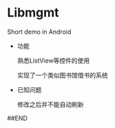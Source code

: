 # Libmgmt
Short demo in Android
* 功能

  熟悉ListView等控件的使用
  
  实现了一个类似图书馆借书的系统

* 已知问题

  修改之后并不能自动刷新
  
##END
